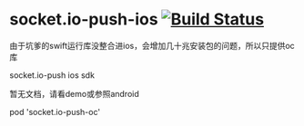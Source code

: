 # socket.io-push-ios [![Build Status](https://travis-ci.org/xuduo/socket.io-push-ios.svg?branch=master)](https://travis-ci.org/xuduo/socket.io-push-ios)


由于坑爹的swift运行库没整合进ios，会增加几十兆安装包的问题，所以只提供oc库

socket.io-push ios sdk

暂无文档，请看demo或参照android

pod 'socket.io-push-oc'
